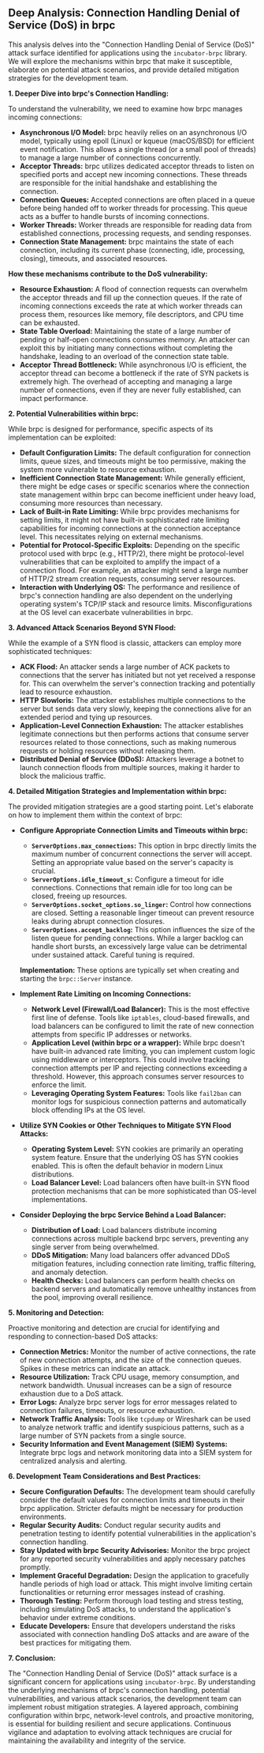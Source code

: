 ## Deep Analysis: Connection Handling Denial of Service (DoS) in brpc

This analysis delves into the "Connection Handling Denial of Service (DoS)" attack surface identified for applications using the `incubator-brpc` library. We will explore the mechanisms within brpc that make it susceptible, elaborate on potential attack scenarios, and provide detailed mitigation strategies for the development team.

**1. Deeper Dive into brpc's Connection Handling:**

To understand the vulnerability, we need to examine how brpc manages incoming connections:

* **Asynchronous I/O Model:** brpc heavily relies on an asynchronous I/O model, typically using epoll (Linux) or kqueue (macOS/BSD) for efficient event notification. This allows a single thread (or a small pool of threads) to manage a large number of connections concurrently.
* **Acceptor Threads:**  brpc utilizes dedicated acceptor threads to listen on specified ports and accept new incoming connections. These threads are responsible for the initial handshake and establishing the connection.
* **Connection Queues:** Accepted connections are often placed in a queue before being handed off to worker threads for processing. This queue acts as a buffer to handle bursts of incoming connections.
* **Worker Threads:**  Worker threads are responsible for reading data from established connections, processing requests, and sending responses.
* **Connection State Management:** brpc maintains the state of each connection, including its current phase (connecting, idle, processing, closing), timeouts, and associated resources.

**How these mechanisms contribute to the DoS vulnerability:**

* **Resource Exhaustion:** A flood of connection requests can overwhelm the acceptor threads and fill up the connection queues. If the rate of incoming connections exceeds the rate at which worker threads can process them, resources like memory, file descriptors, and CPU time can be exhausted.
* **State Table Overload:** Maintaining the state of a large number of pending or half-open connections consumes memory. An attacker can exploit this by initiating many connections without completing the handshake, leading to an overload of the connection state table.
* **Acceptor Thread Bottleneck:** While asynchronous I/O is efficient, the acceptor thread can become a bottleneck if the rate of SYN packets is extremely high. The overhead of accepting and managing a large number of connections, even if they are never fully established, can impact performance.

**2. Potential Vulnerabilities within brpc:**

While brpc is designed for performance, specific aspects of its implementation can be exploited:

* **Default Configuration Limits:** The default configuration for connection limits, queue sizes, and timeouts might be too permissive, making the system more vulnerable to resource exhaustion.
* **Inefficient Connection State Management:**  While generally efficient, there might be edge cases or specific scenarios where the connection state management within brpc can become inefficient under heavy load, consuming more resources than necessary.
* **Lack of Built-in Rate Limiting:**  While brpc provides mechanisms for setting limits, it might not have built-in sophisticated rate limiting capabilities for incoming connections at the connection acceptance level. This necessitates relying on external mechanisms.
* **Potential for Protocol-Specific Exploits:** Depending on the specific protocol used with brpc (e.g., HTTP/2), there might be protocol-level vulnerabilities that can be exploited to amplify the impact of a connection flood. For example, an attacker might send a large number of HTTP/2 stream creation requests, consuming server resources.
* **Interaction with Underlying OS:** The performance and resilience of brpc's connection handling are also dependent on the underlying operating system's TCP/IP stack and resource limits. Misconfigurations at the OS level can exacerbate vulnerabilities in brpc.

**3. Advanced Attack Scenarios Beyond SYN Flood:**

While the example of a SYN flood is classic, attackers can employ more sophisticated techniques:

* **ACK Flood:** An attacker sends a large number of ACK packets to connections that the server has initiated but not yet received a response for. This can overwhelm the server's connection tracking and potentially lead to resource exhaustion.
* **HTTP Slowloris:** The attacker establishes multiple connections to the server but sends data very slowly, keeping the connections alive for an extended period and tying up resources.
* **Application-Level Connection Exhaustion:**  The attacker establishes legitimate connections but then performs actions that consume server resources related to those connections, such as making numerous requests or holding resources without releasing them.
* **Distributed Denial of Service (DDoS):**  Attackers leverage a botnet to launch connection floods from multiple sources, making it harder to block the malicious traffic.

**4. Detailed Mitigation Strategies and Implementation within brpc:**

The provided mitigation strategies are a good starting point. Let's elaborate on how to implement them within the context of brpc:

* **Configure Appropriate Connection Limits and Timeouts within brpc:**
    * **`ServerOptions.max_connections`:** This option in brpc directly limits the maximum number of concurrent connections the server will accept. Setting an appropriate value based on the server's capacity is crucial.
    * **`ServerOptions.idle_timeout_s`:**  Configure a timeout for idle connections. Connections that remain idle for too long can be closed, freeing up resources.
    * **`ServerOptions.socket_options.so_linger`:**  Control how connections are closed. Setting a reasonable linger timeout can prevent resource leaks during abrupt connection closures.
    * **`ServerOptions.accept_backlog`:**  This option influences the size of the listen queue for pending connections. While a larger backlog can handle short bursts, an excessively large value can be detrimental under sustained attack. Careful tuning is required.

    **Implementation:** These options are typically set when creating and starting the `brpc::Server` instance.

* **Implement Rate Limiting on Incoming Connections:**
    * **Network Level (Firewall/Load Balancer):** This is the most effective first line of defense. Tools like `iptables`, cloud-based firewalls, and load balancers can be configured to limit the rate of new connection attempts from specific IP addresses or networks.
    * **Application Level (within brpc or a wrapper):** While brpc doesn't have built-in advanced rate limiting, you can implement custom logic using middleware or interceptors. This could involve tracking connection attempts per IP and rejecting connections exceeding a threshold. However, this approach consumes server resources to enforce the limit.
    * **Leveraging Operating System Features:**  Tools like `fail2ban` can monitor logs for suspicious connection patterns and automatically block offending IPs at the OS level.

* **Utilize SYN Cookies or Other Techniques to Mitigate SYN Flood Attacks:**
    * **Operating System Level:** SYN cookies are primarily an operating system feature. Ensure that the underlying OS has SYN cookies enabled. This is often the default behavior in modern Linux distributions.
    * **Load Balancer Level:** Load balancers often have built-in SYN flood protection mechanisms that can be more sophisticated than OS-level implementations.

* **Consider Deploying the brpc Service Behind a Load Balancer:**
    * **Distribution of Load:** Load balancers distribute incoming connections across multiple backend brpc servers, preventing any single server from being overwhelmed.
    * **DDoS Mitigation:** Many load balancers offer advanced DDoS mitigation features, including connection rate limiting, traffic filtering, and anomaly detection.
    * **Health Checks:** Load balancers can perform health checks on backend servers and automatically remove unhealthy instances from the pool, improving overall resilience.

**5. Monitoring and Detection:**

Proactive monitoring and detection are crucial for identifying and responding to connection-based DoS attacks:

* **Connection Metrics:** Monitor the number of active connections, the rate of new connection attempts, and the size of the connection queues. Spikes in these metrics can indicate an attack.
* **Resource Utilization:** Track CPU usage, memory consumption, and network bandwidth. Unusual increases can be a sign of resource exhaustion due to a DoS attack.
* **Error Logs:** Analyze brpc server logs for error messages related to connection failures, timeouts, or resource exhaustion.
* **Network Traffic Analysis:** Tools like `tcpdump` or Wireshark can be used to analyze network traffic and identify suspicious patterns, such as a large number of SYN packets from a single source.
* **Security Information and Event Management (SIEM) Systems:** Integrate brpc logs and network monitoring data into a SIEM system for centralized analysis and alerting.

**6. Development Team Considerations and Best Practices:**

* **Secure Configuration Defaults:**  The development team should carefully consider the default values for connection limits and timeouts in their brpc application. Stricter defaults might be necessary for production environments.
* **Regular Security Audits:** Conduct regular security audits and penetration testing to identify potential vulnerabilities in the application's connection handling.
* **Stay Updated with brpc Security Advisories:**  Monitor the brpc project for any reported security vulnerabilities and apply necessary patches promptly.
* **Implement Graceful Degradation:** Design the application to gracefully handle periods of high load or attack. This might involve limiting certain functionalities or returning error messages instead of crashing.
* **Thorough Testing:**  Perform thorough load testing and stress testing, including simulating DoS attacks, to understand the application's behavior under extreme conditions.
* **Educate Developers:** Ensure that developers understand the risks associated with connection handling DoS attacks and are aware of the best practices for mitigating them.

**7. Conclusion:**

The "Connection Handling Denial of Service (DoS)" attack surface is a significant concern for applications using `incubator-brpc`. By understanding the underlying mechanisms of brpc's connection handling, potential vulnerabilities, and various attack scenarios, the development team can implement robust mitigation strategies. A layered approach, combining configuration within brpc, network-level controls, and proactive monitoring, is essential for building resilient and secure applications. Continuous vigilance and adaptation to evolving attack techniques are crucial for maintaining the availability and integrity of the service.
